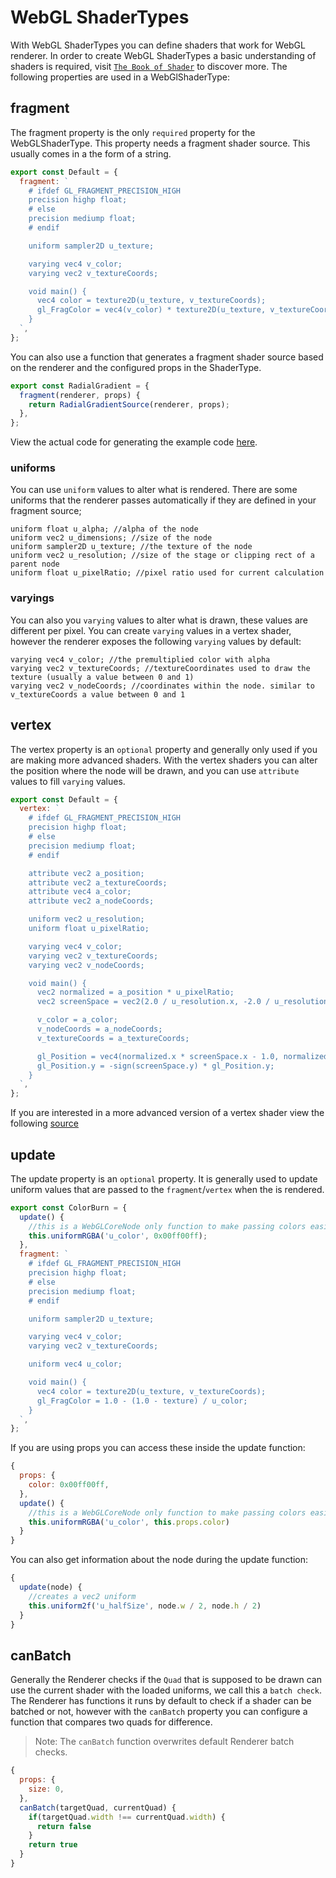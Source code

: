 # WebGL ShaderTypes

With WebGL ShaderTypes you can define shaders that work for WebGL renderer. In order to create WebGL ShaderTypes a basic understanding of shaders is required, visit [`The Book of Shader`](https://thebookofshaders.com/01/) to discover more. The following properties are used in a WebGlShaderType:

## fragment

The fragment property is the only `required` property for the WebGLShaderType. This property needs a fragment shader source. This usually comes in a the form of a string.

```js
export const Default = {
  fragment: `
    # ifdef GL_FRAGMENT_PRECISION_HIGH
    precision highp float;
    # else
    precision mediump float;
    # endif

    uniform sampler2D u_texture;

    varying vec4 v_color;
    varying vec2 v_textureCoords;

    void main() {
      vec4 color = texture2D(u_texture, v_textureCoords);
      gl_FragColor = vec4(v_color) * texture2D(u_texture, v_textureCoords);
    }
  `,
};
```

You can also use a function that generates a fragment shader source based on the renderer and the configured props in the ShaderType.

```js
export const RadialGradient = {
  fragment(renderer, props) {
    return RadialGradientSource(renderer, props);
  },
};
```

View the actual code for generating the example code [here](https://github.com/lightning-js/renderer/blob/main/src/core/shaders/webgl/RadialGradient.ts).

### uniforms

You can use `uniform` values to alter what is rendered. There are some uniforms that the renderer passes automatically if they are defined in your fragment source;

```
uniform float u_alpha; //alpha of the node
uniform vec2 u_dimensions; //size of the node
uniform sampler2D u_texture; //the texture of the node
uniform vec2 u_resolution; //size of the stage or clipping rect of a parent node
uniform float u_pixelRatio; //pixel ratio used for current calculation
```

### varyings

You can also you `varying` values to alter what is drawn, these values are different per pixel. You can create `varying` values in a vertex shader, however the renderer exposes the following `varying` values by default:

```
varying vec4 v_color; //the premultiplied color with alpha
varying vec2 v_textureCoords; //textureCoordinates used to draw the texture (usually a value between 0 and 1)
varying vec2 v_nodeCoords; //coordinates within the node. similar to v_textureCoords a value between 0 and 1
```

## vertex

The vertex property is an `optional` property and generally only used if you are making more advanced shaders. With the vertex shaders you can alter the position where the node will be drawn, and you can use `attribute` values to fill `varying` values.

```js
export const Default = {
  vertex: `
    # ifdef GL_FRAGMENT_PRECISION_HIGH
    precision highp float;
    # else
    precision mediump float;
    # endif

    attribute vec2 a_position;
    attribute vec2 a_textureCoords;
    attribute vec4 a_color;
    attribute vec2 a_nodeCoords;

    uniform vec2 u_resolution;
    uniform float u_pixelRatio;

    varying vec4 v_color;
    varying vec2 v_textureCoords;
    varying vec2 v_nodeCoords;

    void main() {
      vec2 normalized = a_position * u_pixelRatio;
      vec2 screenSpace = vec2(2.0 / u_resolution.x, -2.0 / u_resolution.y);

      v_color = a_color;
      v_nodeCoords = a_nodeCoords;
      v_textureCoords = a_textureCoords;

      gl_Position = vec4(normalized.x * screenSpace.x - 1.0, normalized.y * -abs(screenSpace.y) + 1.0, 0.0, 1.0);
      gl_Position.y = -sign(screenSpace.y) * gl_Position.y;
    }
  `,
};
```

If you are interested in a more advanced version of a vertex shader view the following [source](https://github.com/lightning-js/renderer/blob/main/src/core/shaders/webgl/Shadow.ts)

## update

The update property is an `optional` property. It is generally used to update uniform values that are passed to the `fragment`/`vertex` when the is rendered.

```js
export const ColorBurn = {
  update() {
    //this is a WebGLCoreNode only function to make passing colors easier
    this.uniformRGBA('u_color', 0x00ff00ff);
  },
  fragment: `
    # ifdef GL_FRAGMENT_PRECISION_HIGH
    precision highp float;
    # else
    precision mediump float;
    # endif

    uniform sampler2D u_texture;

    varying vec4 v_color;
    varying vec2 v_textureCoords;

    uniform vec4 u_color;

    void main() {
      vec4 color = texture2D(u_texture, v_textureCoords);
      gl_FragColor = 1.0 - (1.0 - texture) / u_color;
    }
  `,
};
```

If you are using props you can access these inside the update function:

```js
{
  props: {
    color: 0x00ff00ff,
  },
  update() {
    //this is a WebGLCoreNode only function to make passing colors easier
    this.uniformRGBA('u_color', this.props.color)
  }
}
```

You can also get information about the node during the update function:

```js
{
  update(node) {
    //creates a vec2 uniform
    this.uniform2f('u_halfSize', node.w / 2, node.h / 2)
  }
}
```

## canBatch

Generally the Renderer checks if the `Quad` that is supposed to be drawn can use the current shader with the loaded uniforms, we call this a `batch check`.
The Renderer has functions it runs by default to check if a shader can be batched or not, however with the `canBatch` property you can configure a function that compares two quads for difference.

> Note: The `canBatch` function overwrites default Renderer batch checks.

```js
{
  props: {
    size: 0,
  },
  canBatch(targetQuad, currentQuad) {
    if(targetQuad.width !== currentQuad.width) {
      return false
    }
    return true
  }
}
```
